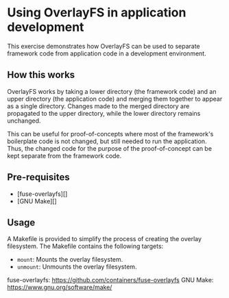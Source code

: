 # Using OverlayFS in application development

This exercise demonstrates how OverlayFS can be used to separate
framework code from application code in a development environment.

## How this works

OverlayFS works by taking a lower directory (the framework code) and
an upper directory (the application code) and merging them together to
appear as a single directory. Changes made to the merged directory are
propagated to the upper directory, while the lower directory remains
unchanged.

This can be useful for proof-of-concepts where most of the framework's
boilerplate code is not changed, but still needed to run the application. Thus, the changed code for the purpose of the proof-of-concept can be kept separate from the framework code.

## Pre-requisites

- [fuse-overlayfs][]
- [GNU Make][]

## Usage

A Makefile is provided to simplify the process of creating the
overlay filesystem. The Makefile contains the following targets:

- `mount`: Mounts the overlay filesystem.
- `unmount`: Unmounts the overlay filesystem.

<!-- Links -->
fuse-overlayfs: https://github.com/containers/fuse-overlayfs
GNU Make: https://www.gnu.org/software/make/
